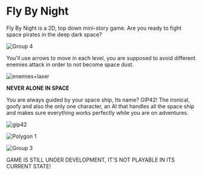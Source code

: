 # Fly By Night

Fly By Night is a 2D, top down mini-story game. Are you ready to fight space pirates in the deep dark space?

![Group 4](https://user-images.githubusercontent.com/113536050/228958827-aad9e4df-d621-4059-88e7-37c8d0400381.png)

You'll use arrows to move in each level, you are supposed to avoid different enemies attack in order to not become space dust.

![enemies+laser](https://user-images.githubusercontent.com/113536050/228961168-6c7c4910-6193-4b89-852d-a06c7183a483.png)

**NEVER ALONE IN SPACE**

You are always guided by your space ship, Its name? GIP42! The ironical, goofy and also the only one character, an AI that handles all the space ship and makes sure everything works perfectly while you are on adventures. 

![gip42](https://user-images.githubusercontent.com/113536050/228963083-400e0414-3260-4bdd-846d-510de609857f.png) 

![Polygon 1](https://user-images.githubusercontent.com/113536050/228963099-9d7c5a9a-e867-4936-b7be-5f9e7d2e2a61.png)

![Group 3](https://user-images.githubusercontent.com/113536050/228963589-5c24eb60-7b32-4008-a7da-bc0d966cd7cb.png)


GAME IS STILL UNDER DEVELOPMENT, IT'S NOT PLAYABLE IN ITS CURRENT STATE!
